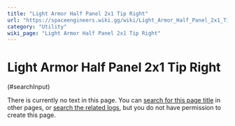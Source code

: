 ```yaml
---
title: "Light Armor Half Panel 2x1 Tip Right"
url: "https://spaceengineers.wiki.gg/wiki/Light_Armor_Half_Panel_2x1_Tip_Right"
category: "Utility"
wiki_page: "Light Armor Half Panel 2x1 Tip Right"
---
```


# Light Armor Half Panel 2x1 Tip Right

(#searchInput)

There is currently no text in this page. You can [search for this page title](https://spaceengineers.wiki.gg/wiki/Special:Search/Light_Armor_Half_Panel_2x1_Tip_Right "Special:Search/Light Armor Half Panel 2x1 Tip Right") in other pages, or [search the related logs](https://spaceengineers.wiki.gg/wiki/Special:Log?page=Light_Armor_Half_Panel_2x1_Tip_Right), but you do not have permission to create this page.